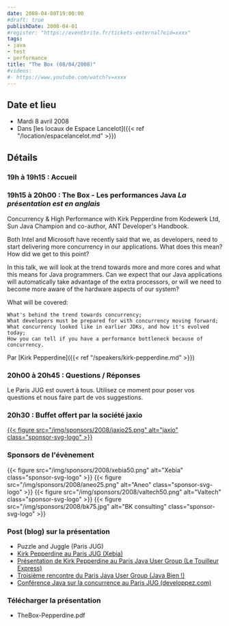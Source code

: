 ```yaml
---
date: 2008-04-08T19:00:00
#draft: true
publishDate: 2008-04-01
#register: "https://eventbrite.fr/tickets-external?eid=xxxx"
tags:
- java
- test
- performance
title: "The Box (08/04/2008)"
#videos: 
#- https://www.youtube.com/watch?v=xxxx
---
```


## Date et lieu

* Mardi 8 avril 2008
* Dans [les locaux de Espace Lancelot]({{< ref "/location/espacelancelot.md" >}})
<!-- Photos - 84 participants -->


## Détails

### 19h à 19h15 : Accueil

### 19h15 à 20h00 : The Box - Les performances Java _La présentation est en anglais_

Concurrency & High Performance with Kirk Pepperdine from Kodewerk Ltd, Sun Java Champion and co-author, ANT Developer's Handbook.

Both Intel and Microsoft have recently said that we, as developers, need to start delivering more concurrency in our applications. What does this mean? How did we get to this point?

In this talk, we will look at the trend towards more and more cores and what this means for Java programmers. Can we expect that our Java applications will automatically take advantage of the extra processors, or will we need to become more aware of the hardware aspects of our system?

What will be covered:

    What's behind the trend towards concurrency;
    What developers must be prepared for with concurrency moving forward;
    What concurrency looked like in earlier JDKs, and how it's evolved today;
    How you can tell if you have a performance bottleneck because of concurrency.

Par [Kirk Pepperdine]({{< ref "/speakers/kirk-pepperdine.md" >}})

### 20h00 à 20h45 : Questions / Réponses

Le Paris JUG est ouvert à tous. Utilisez ce moment pour poser vos questions et nous faire part de vos suggestions.

### 20h30 : Buffet offert par la société jaxio

[{{< figure src="/img/sponsors/2008/jaxio25.png" alt="jaxio" class="sponsor-svg-logo" >}}](http://www.jaxio.fr/)

### Sponsors de l'évènement

{{< figure src="/img/sponsors/2008/xebia50.png" alt="Xebia" class="sponsor-svg-logo" >}}
{{< figure src="/img/sponsors/2008/aneo25.png" alt="Aneo" class="sponsor-svg-logo" >}}
{{< figure src="/img/sponsors/2008/valtech50.png" alt="Valtech" class="sponsor-svg-logo" >}}
{{< figure src="/img/sponsors/2008/bk75.jpg" alt="BK consulting" class="sponsor-svg-logo" >}}

### Post (blog) sur la présentation

* Puzzle and Juggle (Paris JUG)
* [Kirk Pepperdine au Paris JUG (Xebia)](http://blog.xebia.fr/2008/04/14/revue-de-presse-xebia-52/#PJUG)
* [Présentation de Kirk Pepperdine au Paris Java User Group (Le Touilleur Express)](http://www.touilleur-express.fr/2008/04/09/presentation-de-kirk-pepperdine-au-paris-java-user-group/)
* [Troisième rencontre du Paris Java User Group (Java Bien !)](http://sunchic.free.fr/wordpress/index.php/archives/2008/04/09/troisieme-rencontre-du-paris-java-user-group/)
* [Conférence Java sur la concurrence au Paris JUG (developpez.com)](http://blog.developpez.com/java?title=conference_java_sur_la_concurrence_au_pa)

### Télécharger la présentation

* TheBox-Pepperdine.pdf
